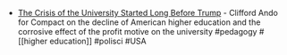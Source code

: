- [The Crisis of the University Started Long Before Trump](https://www.compactmag.com/article/the-crisis-of-the-university-started-long-before-trump/) - Clifford Ando for Compact on the decline of American higher education and the corrosive effect of the profit motive on the university #pedagogy #[[higher education]] #polisci #USA